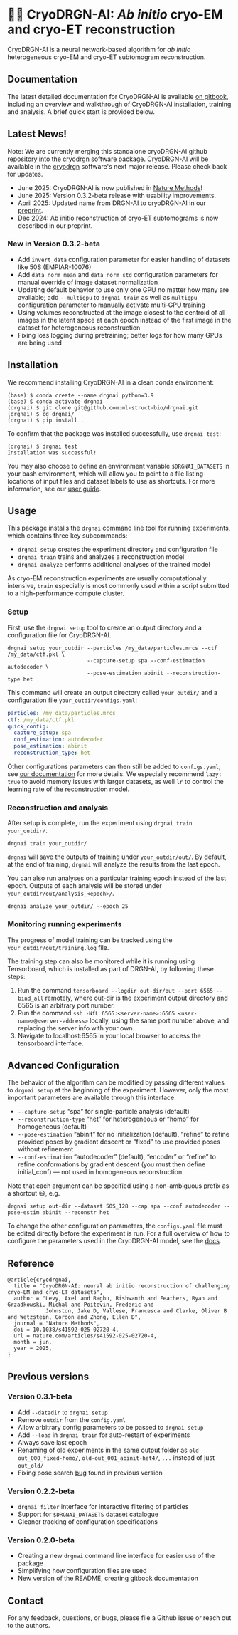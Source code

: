 # :dragon::robot: CryoDRGN-AI: _Ab initio_ cryo-EM and cryo-ET reconstruction #

CryoDRGN-AI is a neural network-based algorithm for _ab initio_ heterogeneous cryo-EM and cryo-ET subtomogram reconstruction.

## Documentation ##

The latest detailed documentation for CryoDRGN-AI is available [on gitbook](https://ez-lab.gitbook.io/drgn-ai/), 
including an overview and walkthrough of CryoDRGN-AI installation, training and analysis. A brief quick start is
provided below.

## Latest News! ##

Note: We are currently merging this standalone cryoDRGN-AI github repository into the [cryodrgn](https://github.com/ml-struct-bio/cryodrgn) software package. CryoDRGN-AI will be available in the [cryodrgn](https://github.com/ml-struct-bio/cryodrgn) software's next major release. Please check back for updates.

  - June 2025: CryoDRGN-AI is now published in [Nature Methods](https://www.nature.com/articles/s41592-025-02720-4)!
  - June 2025: Version 0.3.2-beta release with usability improvements.
  - April 2025: Updated name from DRGN-AI to cryoDRGN-AI in our [preprint](https://www.biorxiv.org/content/10.1101/2024.05.30.596729v3).
  - Dec 2024: Ab initio reconstruction of cryo-ET subtomograms is now described in our preprint.

### New in Version 0.3.2-beta ###

 - Add `invert_data` configuration parameter for easier handling of datasets like 50S (EMPIAR-10076)
 - Add `data_norm_mean` and `data_norm_std` configuration parameters for manual override of image dataset normalization
 - Updating default behavior to use only one GPU no matter how many are available; add `--multigpu` to `drgnai train`
   as well as `multigpu` configuration parameter to manually activate multi-GPU training
 - Using volumes reconstructed at the image closest to the centroid of all images in the latent space at each epoch
   instead of the first image in the dataset for heterogeneous reconstruction
 - Fixing loss logging during pretraining; better logs for how many GPUs are being used

## Installation ##

We recommend installing CryoDRGN-AI in a clean conda environment:

    (base) $ conda create --name drgnai python=3.9
    (base) $ conda activate drgnai
    (drgnai) $ git clone git@github.com:ml-struct-bio/drgnai.git
    (drgnai) $ cd drgnai/
    (drgnai) $ pip install . 

To confirm that the package was installed successfully, use `drgnai test`:

```
(drgnai) $ drgnai test
Installation was successful!
```

You may also choose to define an environment variable `$DRGNAI_DATASETS` in your bash environment, which will allow you
to point to a file listing locations of input files and dataset labels to use as shortcuts. For more information, 
see our [user guide](https://ez-lab.gitbook.io/drgn-ai/).


## Usage ##

This package installs the `drgnai` command line tool for running experiments, which contains three key subcommands:

 - `drgnai setup` creates the experiment directory and configuration file
 - `drgnai train` trains and analyzes a reconstruction model
 - `drgnai analyze` performs additional analyses of the trained model

As cryo-EM reconstruction experiments are usually computationally intensive, `train` especially is most
commonly used within a script submitted to a high-performance compute cluster.


### Setup ###

First, use the `drgnai setup` tool to create an output directory and a configuration file for CryoDRGN-AI. 

```
drgnai setup your_outdir --particles /my_data/particles.mrcs --ctf /my_data/ctf.pkl \
                         --capture-setup spa --conf-estimation autodecoder \
                         --pose-estimation abinit --reconstruction-type het                               
```

This command will create an output directory called `your_outdir/` and a configuration file `your_outdir/configs.yaml`:

```yaml
particles: /my_data/particles.mrcs
ctf: /my_data/ctf.pkl
quick_config:
  capture_setup: spa
  conf_estimation: autodecoder
  pose_estimation: abinit
  reconstruction_type: het
```

Other configurations parameters can then still be added to `configs.yaml`;
see [our documentation](https://ez-lab.gitbook.io/drgn-ai/full-documentation) for more details.
We especially recommend `lazy: true` to avoid memory issues with larger datasets, as well `lr` to control the 
learning rate of the reconstruction model.


### Reconstruction and analysis ###

After setup is complete, run the experiment using `drgnai train your_outdir/`. 

```
drgnai train your_outdir/
```

`drgnai` will save the outputs of training under `your_outdir/out/`.
By default, at the end of training, `drgnai` will analyze the results from the last epoch. 


You can also run analyses on a particular training epoch instead of the last epoch.
Outputs of each analysis will be stored under `your_outdir/out/analysis_<epoch>/`.

```
drgnai analyze your_outdir/ --epoch 25
```


### Monitoring running experiments ###

The progress of model training can be tracked using the `your_outdir/out/training.log` file.

The training step can also be monitored while it is running using Tensorboard, which is installed as part of DRGN-AI,
by following these steps:

1. Run the command `tensorboard --logdir out-dir/out --port 6565 --bind_all` remotely, where out-dir is the experiment 
output directory and 6565 is an arbitrary port number.
2. Run the command `ssh -NfL 6565:<server-name>:6565 <user-name>@<server-address>` locally, using the same port number 
   above, and replacing the server info with your own.
3. Navigate to localhost:6565 in your local browser to access the tensorboard interface.


## Advanced Configuration ##

The behavior of the algorithm can be modified by passing different values to `drgnai setup` at the beginning of the
experiment. However, only the most important parameters are available through this interface:

 - `--capture-setup` “spa” for single-particle analysis (default)
 - `--reconstruction-type` “het” for heterogeneous or “homo” for homogeneous (default)
 - `--pose-estimation` “abinit” for no initialization (default), “refine” to refine provided poses by gradient
                       descent or “fixed” to use provided poses without refinement
 - `--conf-estimation` “autodecoder” (default), “encoder” or “refine” to refine conformations by
                       gradient descent (you must then define initial_conf) — not used in homogeneous reconstruction

Note that each argument can be specified using a non-ambiguous prefix as a shortcut 😃, e.g.
```
drgnai setup out-dir --dataset 50S_128 --cap spa --conf autodecoder --pose-estim abinit --reconstr het
```

To change the other configuration parameters, the `configs.yaml` file must be edited directly before the experiment
is run. For a full overview of how to configure the parameters used in the CryoDRGN-AI model, see the
[docs](https://ez-lab.gitbook.io/drgn-ai/configuration).


## Reference ##

```
@article{cryodrgnai,
  title = "CryoDRGN-AI: neural ab initio reconstruction of challenging cryo-EM and cryo-ET datasets",
  author = "Levy, Axel and Raghu, Rishwanth and Feathers, Ryan and Grzadkowski, Michal and Poitevin, Frederic and
            Johnston, Jake D, Vallese, Francesca and Clarke, Oliver B and Wetzstein, Gordon and Zhong, Ellen D",
  journal = "Nature Methods",
  doi = 10.1038/s41592-025-02720-4,
  url = nature.com/articles/s41592-025-02720-4,
  month = jun,
  year = 2025,
}
```


## Previous versions ##

### Version 0.3.1-beta ###

 - Add `--datadir` to `drgnai setup`
 - Remove `outdir` from the `config.yaml`
 - Allow arbitrary config parameters to be passed to `drgnai setup`
 - Add `--load` in `drgnai train` for auto-restart of experiments
 - Always save last epoch
 - Renaming of old experiments in the same output folder as `old-out_000_fixed-homo/`, `old-out_001_abinit-het4/`, `...`
   instead of just `out_old/`
 - Fixing pose search [bug](https://github.com/ml-struct-bio/drgnai-internal/issues/123) found in previous version

### Version 0.2.2-beta ###

 - `drgnai filter` interface for interactive filtering of particles
 - Support for `$DRGNAI_DATASETS` dataset catalogue
 - Cleaner tracking of configuration specifications

### Version 0.2.0-beta ###

 - Creating a new `drgnai` command line interface for easier use of the package
 - Simplifying how configuration files are used
 - New version of the README, creating gitbook documentation


## Contact ##

For any feedback, questions, or bugs, please file a Github issue or reach out to the authors.

